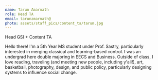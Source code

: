 ```yaml
---
name: Tarun Amarnath
role: Head TA
email: tarunamarnath@
photo: assets/staff_pics/content_ta/tarun.jpg
---
```


Head GSI + Content TA

Hello there! I'm a 5th Year MS student under Prof. Sastry, particularly interested in merging classical and learning-based control. I was an undergrad here double majoring in EECS and Business. Outside of class, I love reading, traveling (and meeting new people, including y'all!), art, basketball, photography, design, and public policy, particularly designing systems to influence social change.